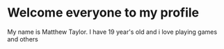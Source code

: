 # Welcome everyone to my profile
My name is Matthew Taylor. I have 19 year's old and i love playing games and others
